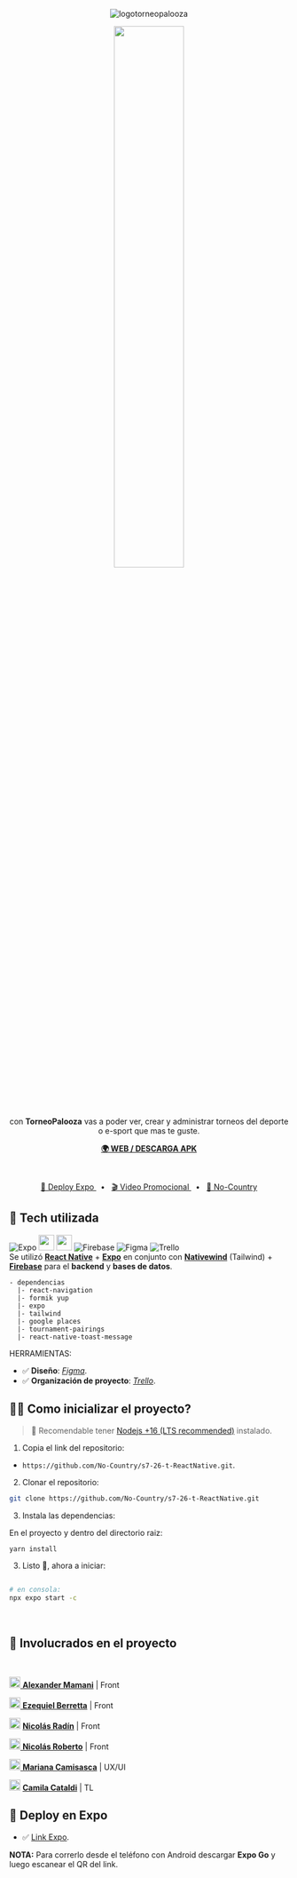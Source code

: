 <div align="center">

![logotorneopalooza](https://torneopalooza.netlify.app/torneopalooza.svg)

<img src="https://i.ibb.co/wpHjQtq/torneopalooza-mockup.png" width="50%">


 <p>con <b>TorneoPalooza</b> vas a poder ver, crear y administrar torneos del deporte o e-sport que mas te guste.</p>
<a href="https://torneopalooza.netlify.app/"><b>🌍 WEB / DESCARGA APK </b></a>

&nbsp;
&nbsp;
&nbsp;
&nbsp;

<a href="https://expo.dev/@ezequielmatiasb/tournament-app?serviceType=classic&distribution=expo-go">🚀 Deploy Expo </a>
<span>&nbsp;&nbsp;•&nbsp;&nbsp;</span>
<a href="https://www.canva.com/design/DAFgfzI3OgQ/YLt2pOc5Oz8FEc9XBDtwLA/watch">🎬 Video Promocional </a>
  <span>&nbsp;&nbsp;•&nbsp;&nbsp;</span>
<a href="https://www.nocountry.tech/">🧩 No-Country </a>
  

</div>

## 🦾 Tech utilizada

![Expo](https://img.shields.io/badge/expo-1C1E24?style=for-the-badge&logo=expo&logoColor=#D04A37)  <img src="https://img.shields.io/badge/react_native-%2320232a.svg?style=for-the-adge&logo=react&logoColor=%2361DAFB" height="28px"/> <img src="https://img.shields.io/badge/tailwindcss-%2338B2AC.svg?style=for-the-badge&logo=tailwind-css&logoColor=white" height="28px"/>   ![Firebase](https://img.shields.io/badge/Firebase-039BE5?style=for-the-badge&logo=Firebase&logoColor=white)   ![Figma](https://img.shields.io/badge/figma-%23F24E1E.svg?style=for-the-badge&logo=figma&logoColor=white)   ![Trello](https://img.shields.io/badge/Trello-%23026AA7.svg?style=for-the-badge&logo=Trello&logoColor=white)
<br/>
Se utilizó [**React Native**](https://reactnative.dev/) + [**Expo**](https://expo.dev/) en conjunto con [**Nativewind**](https://nativewind.dev/) (Tailwind) + [**Firebase**](https://firebase.google.com/) para el  **backend** y **bases de datos**.

```
- dependencias
  |- react-navigation
  |- formik yup
  |- expo
  |- tailwind
  |- google places
  |- tournament-pairings
  |- react-native-toast-message
```


HERRAMIENTAS:   
- ✅ **Diseño**: [*Figma*](https://www.figma.com/file/HR1pTyjfQiFjdvEU3LXQud/Cohete-9?node-id=0-1).
- ✅ **Organización de proyecto**: [*Trello*](https://trello.com).



## 👨‍🚀 Como inicializar el proyecto?

> 🚧 Recomendable tener [Nodejs +16 (LTS recommended)](https://nodejs.org/en/) instalado.

1. Copia el link del repositorio:

- `https://github.com/No-Country/s7-26-t-ReactNative.git`.

2. Clonar el repositorio:

```bash
git clone https://github.com/No-Country/s7-26-t-ReactNative.git
```

3. Instala las dependencias:

En el proyecto y dentro del directorio raiz:

```bash
yarn install
```


3. Listo 🥳, ahora a iniciar:

```bash

# en consola:
npx expo start -c

```

<span>&nbsp;&nbsp;&nbsp;</span>


## :handshake: Involucrados en el proyecto 

<span>&nbsp;&nbsp;&nbsp;</span>

 <a href="http://linkedin.com/in/alexander-mamani/" target="_blank"><img src = "https://img.shields.io/badge/linkedin-%230077B5.svg?style=for-the-badge&logo=linkedin&logoColor=white" height="20px"/></a><a href="http://github.com/AlexQS96" target="_blank"> **Alexander Mamani**</a> | Front

<a href="http://linkedin.com/in/ezequiel-berretta/" target="_blank"><img src = "https://img.shields.io/badge/linkedin-%230077B5.svg?style=for-the-badge&logo=linkedin&logoColor=white" height="20px"/></a><a href="http://github.com/rretta" target="_blank"> **Ezequiel Berretta**</a> | Front

<a href="http://linkedin.com/in/nico-radin/" target="_blank"><img src = "https://img.shields.io/badge/linkedin-%230077B5.svg?style=for-the-badge&logo=linkedin&logoColor=white" height="20px"/></a> <a href="http://github.com/niicodeer" target="_blank"> **Nicolás Radín**</a> | Front

<a href="http://linkedin.com/in/nicolas-roberto/" target="_blank"><img src = "https://img.shields.io/badge/linkedin-%230077B5.svg?style=for-the-badge&logo=linkedin&logoColor=white" height="20px"/></a><a href="http://github.com/nicolasroberto" target="_blank"> **Nicolás Roberto**</a> | Front

<a href="http://linkedin.com/in/mariana-camisasca/" target="_blank"><img src = "https://img.shields.io/badge/linkedin-%230077B5.svg?style=for-the-badge&logo=linkedin&logoColor=white" height="20px"/></a><a href="http://behance.net/mcamisasca" target="_blank"> **Mariana Camisasca**</a> | UX/UI

<a href="http://linkedin.com/in/cami-cataldi/" target="_blank"><img src = "https://img.shields.io/badge/linkedin-%230077B5.svg?style=for-the-badge&logo=linkedin&logoColor=white" height="20px"/></a> <a href="http://linkedin.com/in/cami-cataldi" target="_blank"> **Camila Cataldi**</a> | TL


## 🎉 Deploy en Expo

- ✅ [Link Expo](https://expo.dev/@ezequielmatiasb/tournament-app?serviceType=classic&distribution=expo-go).

**NOTA:** Para correrlo desde el teléfono con Android descargar **Expo Go** y luego escanear el QR del link.
